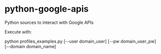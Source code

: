 python-google-apis
==================

Python sources to interact with Google APIs

Execute with:

python profiles_examples.py [--user domain_user] [--pw domain_user_pw] [--domain domain_name] 